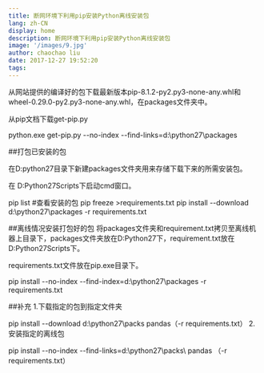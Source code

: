 ```yaml
---
title: 断网环境下利用pip安装Python离线安装包
lang: zh-CN
display: home
description: 断网环境下利用pip安装Python离线安装包
image: '/images/9.jpg'
author: chaochao liu
date: 2017-12-27 19:52:20
tags:
---
```

从网站提供的编译好的包下载最新版本pip-8.1.2-py2.py3-none-any.whl和wheel-0.29.0-py2.py3-none-any.whl，在packages文件夹中。

从pip文档下载get-pip.py

python.exe get-pip.py --no-index --find-links=d:\python27\packages


##打包已安装的包

在D:python27目录下新建packages文件夹用来存储下载下来的所需安装包。
<!--more-->
在 D:Python27Scripts下启动cmd窗口。

pip list #查看安装的包
pip freeze >requirements.txt
pip install --download d:\python27\packages -r requirements.txt

##离线情况安装打包好的包
将packages文件夹和requirement.txt拷贝至离线机器上目录下，packages文件夹放在D:Python27下，requirement.txt放在D:Python27Scripts下。

requirements.txt文件放在pip.exe目录下。

pip install --no-index --find-index=d:\python27\packages -r requirements.txt

##补充
1.下载指定的包到指定文件夹

pip install --download d:\python27\packs pandas（-r requirements.txt）
2.安装指定的离线包

pip install --no-index --find-links=d:\python27\packs\ pandas （-r requirements.txt）
